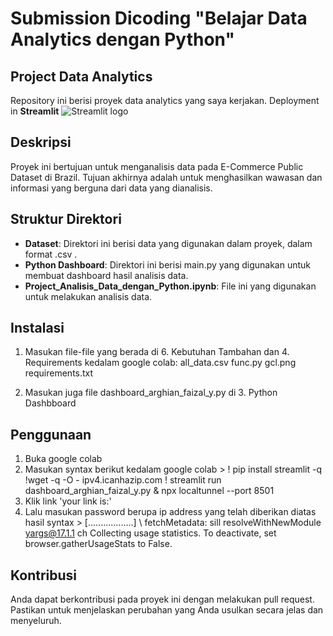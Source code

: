 # Submission Dicoding "Belajar Data Analytics dengan Python"

## Project Data Analytics

Repository ini berisi proyek data analytics yang saya kerjakan. Deployment in **Streamlit** <img src="https://user-images.githubusercontent.com/7164864/217935870-c0bc60a3-6fc0-4047-b011-7b4c59488c91.png" alt="Streamlit logo"></img>

## Deskripsi

Proyek ini bertujuan untuk menganalisis data pada E-Commerce Public Dataset di Brazil. Tujuan akhirnya adalah untuk menghasilkan wawasan dan informasi yang berguna dari data yang dianalisis.

## Struktur Direktori

- **Dataset**: Direktori ini berisi data yang digunakan dalam proyek, dalam format .csv .
- **Python Dashboard**: Direktori ini berisi main.py yang digunakan untuk membuat dashboard hasil analisis data.
- **Project_Analisis_Data_dengan_Python.ipynb**: File ini yang digunakan untuk melakukan analisis data.

## Instalasi

1. Masukan file-file yang berada di 6. Kebutuhan Tambahan dan 4. Requirements kedalam google colab:
   all_data.csv
   func.py
   gcl.png
   requirements.txt

2. Masukan juga file dashboard_arghian_faizal_y.py di 3. Python Dashbboard

## Penggunaan

1. Buka google colab
2. Masukan syntax berikut kedalam google colab > ! pip install streamlit -q
!wget -q -O - ipv4.icanhazip.com
! streamlit run dashboard_arghian_faizal_y.py & npx localtunnel --port 8501
3. Klik link 'your link is:'
4. Lalu masukan password berupa ip address yang telah diberikan diatas hasil syntax > [..................] \ fetchMetadata: sill resolveWithNewModule yargs@17.1.1 ch
Collecting usage statistics. To deactivate, set browser.gatherUsageStats to False.



## Kontribusi

Anda dapat berkontribusi pada proyek ini dengan melakukan pull request. Pastikan untuk menjelaskan perubahan yang Anda usulkan secara jelas dan menyeluruh.
